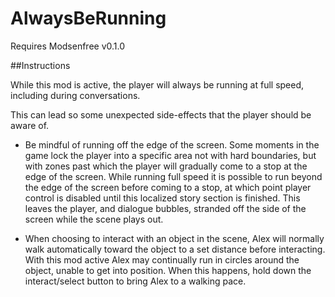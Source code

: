 # AlwaysBeRunning
Requires Modsenfree v0.1.0

##Instructions

While this mod is active, the player will always be running at full speed, including 
during conversations. 

This can lead so some unexpected side-effects that the player should be aware of.
- Be mindful of running off the edge of the screen. Some moments in the game lock the player 
  into a specific area not with hard boundaries, but with zones past which the player will 
  gradually come to a stop at the edge of the screen. While running full speed  it is possible 
  to run beyond the edge of the screen before coming to a stop, at which point player control
  is disabled until this localized story section is finished. This leaves the player, and 
  dialogue bubbles, stranded off the side of the screen while the scene plays out.
  
- When choosing to interact with an object in the scene, Alex will normally walk
  automatically toward the object to a set distance before interacting. With this mod active
  Alex may continually run in circles around the object, unable to get into position. 
  When this happens, hold down the interact/select button to bring Alex to a walking pace.
